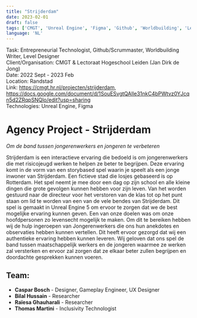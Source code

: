 ```yaml
---
title: "Strijderdam"
date: 2023-02-01
draft: false
tags: ['CMGT', 'Unreal Engine', 'Figma', 'Github', 'Worldbuilding', 'Level Design', 'Randstad']
language: 'NL'
---
```

Task: Entrepreneurial Technologist, Github/Scrummaster, Worldbuilding Writer, Level Designer     
Client/Organisation: CMGT & Lectoraat Hogeschool Leiden (Jan Dirk de Jong)    
Date: 2022 Sept - 2023 Feb  
Location: Randstad  
Link: https://cmgt.hr.nl/projecten/strijderdam, https://docs.google.com/document/d/1SouESvgtQAlle31nkC4bPWtvz0YJcqn5d2ZRqpSNQlo/edit?usp=sharing  
Technologies: Unreal Engine, Figma

# Agency Project - Strijderdam
*Om de band tussen jongerenwerkers en jongeren te verbeteren*

Strijderdam is een interactieve ervaring die bedoeld is om jongerenwerkers die met risicojeugd werken te helpen ze beter te begrijpen. Deze ervaring komt in de vorm van een storybased spel waarin je speelt als een jonge inwoner van Strijderdam. Een fictieve stad die losjes gebaseerd is op Rotterdam. Het spel neemt je mee door een dag op zijn school en alle kleine dingen die grote gevolgen kunnen hebben voor zijn leven. Van het worden gestuurd naar de directeur voor het verstoren van de klas tot op het punt staan om lid te worden van een van de vele bendes van Strijderdam. Dit spel is gemaakt in Unreal Engine 5 om ervoor te zorgen dat we de best mogelijke ervaring kunnen geven. Een van onze doelen was om onze hoofdpersonen zo levensecht mogelijk te maken. Om dit te bereiken hebben wij de hulp ingeroepen van Jongerenwerkers die ons hun anekdotes en observaties hebben kunnen vertellen. Dit heeft ervoor gezorgd dat wij een authentieke ervaring hebben kunnen leveren. Wij geloven dat ons spel de band tussen maatschappelijk werkers en de jongeren waarmee ze werken zal versterken en ervoor zal zorgen dat ze elkaar beter zullen begrijpen en doordachte gesprekken kunnen voeren.

## Team:  
- **Caspar Bosch** - Designer, Gameplay Engineer, UX Designer
- **Bilal Hussain** - Researcher
- **Raïesa Ghauharali** - Researcher
- **Thomas Martini** - Inclusivity Technologist